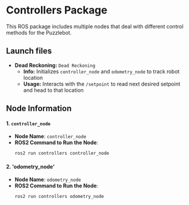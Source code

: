 # Controllers Package
This ROS package includes multiple nodes that deal with different control methods for the Puzzlebot.

## Launch files
- **Dead Reckoning:** `Dead Reckoning`
   - **Info:** Initializes `controller_node` and `odometry_node` to track robot location
   - **Usage:** Interacts with the `/setpoint` to read next desired setpoint and head to that location
   
## Node Information

#### 1. `controller_node`
- **Node Name**: `controller_node`
- **ROS2 Command to Run the Node**:
  ```bash
  ros2 run controllers controller_node

#### 2. 'odometry_node'
- **Node Name**: `odometry_node`
- **ROS2 Command to Run the Node**:
  ```bash
  ros2 run controllers odometry_node
